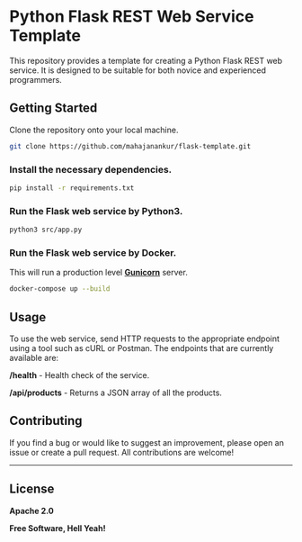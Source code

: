 # Python Flask REST Web Service Template

This repository provides a template for creating a Python Flask REST web service. It is designed to be suitable for both novice and experienced programmers.

## Getting Started
Clone the repository onto your local machine.
```bash
git clone https://github.com/mahajanankur/flask-template.git
```
### Install the necessary dependencies.
```bash
pip install -r requirements.txt
```
### Run the Flask web service by Python3.
```bash
python3 src/app.py
```
### Run the Flask web service by Docker.
This will run a production level **[Gunicorn](https://gunicorn.org/#quickstart)** server.
```bash
docker-compose up --build
```
## Usage
To use the web service, send HTTP requests to the appropriate endpoint using a tool such as cURL or Postman. The endpoints that are currently available are:

**/health** - Health check of the service.

**/api/products** - Returns a JSON array of all the products.

## Contributing
If you find a bug or would like to suggest an improvement, please open an issue or create a pull request. All contributions are welcome!

---
License
----
**Apache 2.0**

**Free Software, Hell Yeah!**